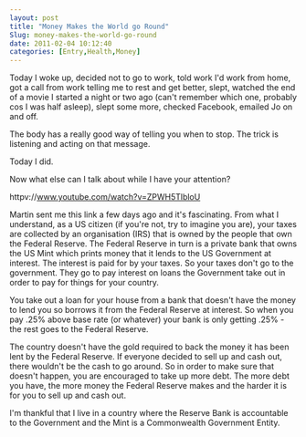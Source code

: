 ```yaml
---
layout: post
title: "Money Makes the World go Round"
Slug: money-makes-the-world-go-round
date: 2011-02-04 10:12:40
categories: [Entry,Health,Money]
---
```

Today I woke up, decided not to go to work, told work I'd work from home, got a call from work telling me to rest and get better, slept, watched the end of a movie I started a night or two ago (can't remember which one, probably cos I was half asleep), slept some more, checked Facebook, emailed Jo on and off.

The body has a really good way of telling you when to stop. The trick is listening and acting on that message.

Today I did.

Now what else can I talk about while I have your attention?

httpv://www.youtube.com/watch?v=ZPWH5TlbloU

Martin sent me this link a few days ago and it's fascinating. From what I understand, as a US citizen (if you're not, try to imagine you are), your taxes are collected by an organisation (IRS) that is owned by the people that own the Federal Reserve. The Federal Reserve in turn is a private bank that owns the US Mint which prints money that it lends to the US Government at interest. The interest is paid for by your taxes. So your taxes don't go to the government. They go to pay interest on loans the Government take out in order to pay for things for your country.

You take out a loan for your house from a bank that doesn't have the money to lend you so borrows it from the Federal Reserve at interest. So when you pay .25% above base rate (or whatever) your bank is only getting .25% - the rest goes to the Federal Reserve.

The country doesn't have the gold required to back the money it has been lent by the Federal Reserve. If everyone decided to sell up and cash out, there wouldn't be the cash to go around. So in order to make sure that doesn't happen, you are encouraged to take up more debt. The more debt you have, the more money the Federal Reserve makes and the harder it is for you to sell up and cash out.

I'm thankful that I live in a country where the Reserve Bank is accountable to the Government and the Mint is a Commonwealth Government Entity.
